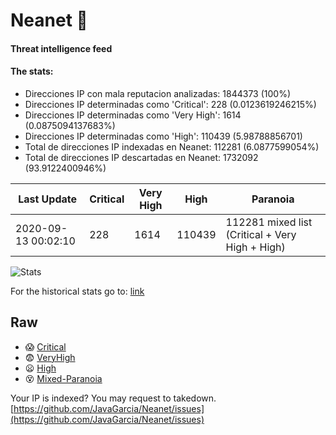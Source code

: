# Neanet :hocho:
#### Threat intelligence feed
#### The stats:

- Direcciones IP con mala reputacion analizadas: 1844373 (100%)
- Direcciones IP determinadas como 'Critical':  228 (0.0123619246215%)
- Direcciones IP determinadas como 'Very High':  1614 (0.0875094137683%)
- Direcciones IP determinadas como 'High':  110439 (5.98788856701)
- Total de direcciones IP indexadas en Neanet:  112281 (6.0877599054%)
- Total de direcciones IP descartadas en Neanet:  1732092 (93.9122400946%)

| Last Update | Critical | Very High | High | Paranoia |
| --- | --- | --- | --- | --- |
| 2020-09-13 00:02:10 | 228 | 1614 | 110439 | 112281 mixed list (Critical + Very High + High)|

![Stats](https://docs.google.com/spreadsheets/d/e/2PACX-1vSnaNMIXVabIpDJjufMlzH7poXnshF3mgd8Is1g9ytUEzVsP5my4Trn8f-xkoLLQ38xpL3HtmUexLo6/pubchart?oid=501124687&format=image)

For the historical stats go to: [link](/stats.csv)
## Raw
- :scream: [Critical](https://raw.githubusercontent.com/JavaGarcia/Neanet/master/blacklists/neanet_critical.txt)
- :fearful: [VeryHigh](https://raw.githubusercontent.com/JavaGarcia/Neanet/master/blacklists/neanet_veryHigh.txtt)
- :frowning: [High](https://raw.githubusercontent.com/JavaGarcia/Neanet/master/blacklists/neanet_high.txt)
- :dizzy_face: [Mixed-Paranoia](https://raw.githubusercontent.com/JavaGarcia/Neanet/master/blacklists/neanet_all.txt)


Your IP is indexed? You may request to takedown. [https://github.com/JavaGarcia/Neanet/issues](https://github.com/JavaGarcia/Neanet/issues)









































































































































































































































































































































































































































































































































































































































































































































































